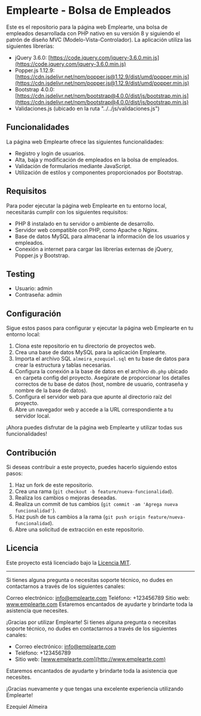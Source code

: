 # Emplearte - Bolsa de Empleados

Este es el repositorio para la página web Emplearte, una bolsa de empleados desarrollada con PHP nativo en su versión 8 y siguiendo el patrón de diseño MVC (Modelo-Vista-Controlador). La aplicación utiliza las siguientes librerías:

- jQuery 3.6.0: [https://code.jquery.com/jquery-3.6.0.min.js](https://code.jquery.com/jquery-3.6.0.min.js)
- Popper.js 1.12.9: [https://cdn.jsdelivr.net/npm/popper.js@1.12.9/dist/umd/popper.min.js](https://cdn.jsdelivr.net/npm/popper.js@1.12.9/dist/umd/popper.min.js)
- Bootstrap 4.0.0: [https://cdn.jsdelivr.net/npm/bootstrap@4.0.0/dist/js/bootstrap.min.js](https://cdn.jsdelivr.net/npm/bootstrap@4.0.0/dist/js/bootstrap.min.js)
- Validaciones.js (ubicado en la ruta "../../js/validaciones.js")

## Funcionalidades

La página web Emplearte ofrece las siguientes funcionalidades:

- Registro y login de usuarios.
- Alta, baja y modificación de empleados en la bolsa de empleados.
- Validación de formularios mediante JavaScript.
- Utilización de estilos y componentes proporcionados por Bootstrap.

## Requisitos

Para poder ejecutar la página web Emplearte en tu entorno local, necesitarás cumplir con los siguientes requisitos:

- PHP 8 instalado en tu servidor o ambiente de desarrollo.
- Servidor web compatible con PHP, como Apache o Nginx.
- Base de datos MySQL para almacenar la información de los usuarios y empleados.
- Conexión a internet para cargar las librerías externas de jQuery, Popper.js y Bootstrap.

## Testing
- Usuario: admin
- Contraseña: admin

## Configuración

Sigue estos pasos para configurar y ejecutar la página web Emplearte en tu entorno local:

1. Clona este repositorio en tu directorio de proyectos web.
2. Crea una base de datos MySQL para la aplicación Emplearte.
3. Importa el archivo SQL `almeira_ezequiel.sql` en tu base de datos para crear la estructura y tablas necesarias.
4. Configura la conexión a la base de datos en el archivo `db.php` ubicado en carpeta config del proyecto. Asegúrate de proporcionar los detalles correctos de tu base de datos (host, nombre de usuario, contraseña y nombre de la base de datos).
5. Configura el servidor web para que apunte al directorio raíz del proyecto.
6. Abre un navegador web y accede a la URL correspondiente a tu servidor local.

¡Ahora puedes disfrutar de la página web Emplearte y utilizar todas sus funcionalidades!

## Contribución

Si deseas contribuir a este proyecto, puedes hacerlo siguiendo estos pasos:

1. Haz un fork de este repositorio.
2. Crea una rama (`git checkout -b feature/nueva-funcionalidad`).
3. Realiza los cambios o mejoras deseadas.
4. Realiza un commit de tus cambios (`git commit -am 'Agrega nueva funcionalidad'`).
5. Haz push de tus cambios a la rama (`git push origin feature/nueva-funcionalidad`).
6. Abre una solicitud de extracción en este repositorio.

## Licencia

Este proyecto está licenciado bajo la [Licencia MIT](LICENSE).

---
Si tienes alguna pregunta o necesitas soporte técnico, no dudes en contactarnos a través de los siguientes canales:

Correo electrónico: info@emplearte.com
Teléfono: +123456789
Sitio web: www.emplearte.com
Estaremos encantados de ayudarte y brindarte toda la asistencia que necesites.

¡Gracias por utilizar Emplearte! Si tienes alguna pregunta o necesitas soporte técnico, no dudes en contactarnos a través de los siguientes canales:

- Correo electrónico: [info@emplearte.com](mailto:info@emplearte.com)
- Teléfono: +123456789
- Sitio web: [www.emplearte.com](http://www.emplearte.com)

Estaremos encantados de ayudarte y brindarte toda la asistencia que necesites.

¡Gracias nuevamente y que tengas una excelente experiencia utilizando Emplearte!

Ezequiel Almeira